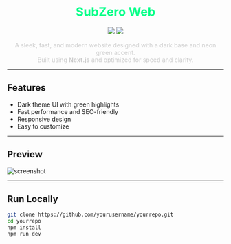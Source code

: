 <h1 align="center" style="color:#00ff88;">SubZero Web</h1>

<p align="center">
  <img src="https://img.shields.io/badge/Built%20with-Next.js-000000?style=for-the-badge&logo=next.js&logoColor=white">
  <img src="https://img.shields.io/badge/Styling-Green%20Dark%20Theme-00ff88?style=for-the-badge">
</p>

<p align="center" style="color:#cccccc;">
  A sleek, fast, and modern website designed with a dark base and neon green accent. <br>
  Built using <strong>Next.js</strong> and optimized for speed and clarity.
</p>

---

## Features

- Dark theme UI with green highlights
- Fast performance and SEO-friendly
- Responsive design
- Easy to customize

---

## Preview

![screenshot](https://your-screenshot-url-here.com/screen.png)

---

## Run Locally

```bash
git clone https://github.com/yourusername/yourrepo.git
cd yourrepo
npm install
npm run dev